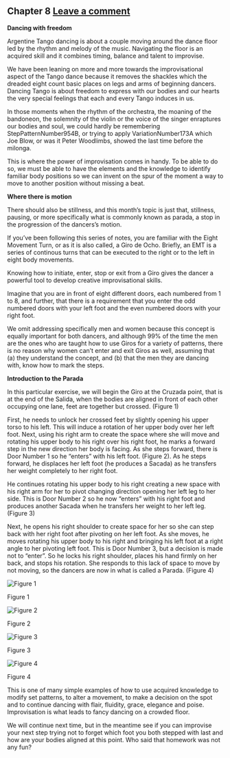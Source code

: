 Chapter 8   [Leave a comment](https://tangoourdance.wordpress.com/2009/01/07/chapter-8/#respond)
------------------------------------------------------------------------------------------------


**Dancing with freedom**

Argentine Tango dancing is about a couple moving around the dance floor led by the rhythm and melody of the music. Navigating the floor is an acquired skill and it combines timing, balance and talent to improvise.

We have been leaning on more and more towards the improvisational aspect of the Tango dance because it removes the shackles which the dreaded eight count basic places on legs and arms of beginning dancers. Dancing Tango is about freedom to express with our bodies and our hearts the very special feelings that each and every Tango induces in us.

In those moments when the rhythm of the orchestra, the moaning of the bandoneon, the solemnity of the violin or the voice of the singer enraptures our bodies and soul, we could hardly be remembering StepPatternNumber954B, or trying to apply VariationNumber173A which Joe Blow, or was it Peter Woodlimbs, showed the last time before the milonga.

This is where the power of improvisation comes in handy. To be able to do so, we must be able to have the elements and the knowledge to identify familiar body positions so we can invent on the spur of the moment a way to move to another position without missing a beat.

**Where there is motion**

There should also be stillness, and this month’s topic is just that, stillness, pausing, or more specifically what is commonly known as parada, a stop in the progression of the dancers’s motion.

If you’ve been following this series of notes, you are familiar with the Eight Movement Turn, or as it is also called, a Giro de Ocho. Briefly, an EMT is a series of continous turns that can be executed to the right or to the left in eight body movements.

Knowing how to initiate, enter, stop or exit from a Giro gives the dancer a powerful tool to develop creative improvisational skills.

Imagine that you are in front of eight different doors, each numbered from 1 to 8, and further, that there is a requirement that you enter the odd numbered doors with your left foot and the even numbered doors with your right foot.

We omit addressing specifically men and women because this concept is equally important for both dancers, and although 99% of the time the men are the ones who are taught how to use Giros for a variety of patterns, there is no reason why women can’t enter and exit Giros as well, assuming that (a) they understand the concept, and (b) that the men they are dancing with, know how to mark the steps.

**Introduction to the Parada**

In this particular exercise, we will begin the Giro at the Cruzada point, that is at the end of the Salida, when the bodies are aligned in front of each other occupying one lane, feet are together but crossed. (Figure 1)

First, he needs to unlock her crossed feet by slightly opening his upper torso to his left. This will induce a rotation of her upper body over her left foot. Next, using his right arm to create the space where she will move and rotating his upper body to his right over his right foot, he marks a forward step in the new direction her body is facing. As she steps forward, there is Door Number 1 so he “enters” with his left foot. (Figure 2). As he steps forward, he displaces her left foot (he produces a Sacada) as he transfers her weight completely to her right foot.

He continues rotating his upper body to his right creating a new space with his right arm for her to pivot changing direction opening her left leg to her side. This is Door Number 2 so he now “enters” with his right foot and produces another Sacada when he transfers her weight to her left leg. (Figure 3)

Next, he opens his right shoulder to create space for her so she can step back with her right foot after pivoting on her left foot. As she moves, he moves rotating his upper body to his right and bringing his left foot at a right angle to her pivoting left foot. This is Door Number 3, but a decision is made not to “enter”. So he locks his right shoulder, places his hand firmly on her back, and stops his rotation. She responds to this lack of space to move by not moving, so the dancers are now in what is called a Parada. (Figure 4)

![Figure 1](https://i2.wp.com/www.planet-tango.com/images/paso-1.jpg)

Figure 1

![Figure 2](https://i0.wp.com/www.planet-tango.com/images/paso-2.jpg)

Figure 2

![Figure 3](https://i1.wp.com/www.planet-tango.com/images/paso-3.jpg)

Figure 3

![Figure 4](https://i0.wp.com/www.planet-tango.com/images/paso-4.jpg)

Figure 4

This is one of many simple examples of how to use acquired knowledge to modify set patterns, to alter a movement, to make a decision on the spot and to continue dancing with flair, fluidity, grace, elegance and poise. Improvisation is what leads to fancy dancing on a crowded floor.

We will continue next time, but in the meantime see if you can improvise your next step trying not to forget which foot you both stepped with last and how are your bodies aligned at this point. Who said that homework was not any fun?
